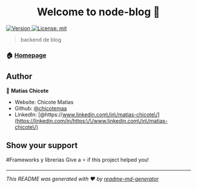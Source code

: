 <h1 align="center">Welcome to node-blog 👋</h1>
<p>
  <a href="https://www.npmjs.com/package/node-blog" target="_blank">
    <img alt="Version" src="https://img.shields.io/npm/v/node-blog.svg">
  </a>
  <a href="#" target="_blank">
    <img alt="License: mit" src="https://img.shields.io/badge/License-mit-yellow.svg" />
  </a>
</p>

> backend de blog

### 🏠 [Homepage](index.js)

## Author

👤 **Matias Chicote**

* Website: Chicote Matias
* Github: [@chicotemaa](https://github.com/chicotemaa)
* LinkedIn: [@https:\/\/www.linkedin.com\/in\/matias-chicote\/](https://linkedin.com/in/https:\/\/www.linkedin.com\/in\/matias-chicote\/)

## Show your support
#Frameworks y librerias
Give a ⭐️ if this project helped you!

***
_This README was generated with ❤️ by [readme-md-generator](https://github.com/kefranabg/readme-md-generator)_
